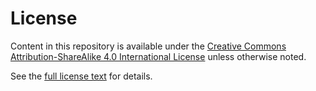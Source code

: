 # License

Content in this repository is available under the [Creative Commons Attribution-ShareAlike 4.0 International License](https://creativecommons.org/licenses/by-sa/4.0/) unless otherwise noted.

See the [full license text](https://creativecommons.org/licenses/by-sa/4.0/legalcode) for details.
